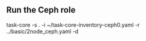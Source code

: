 ## Run the Ceph role

task-core -s . -i ~/task-core-inventory-ceph0.yaml -r ../basic/2node_ceph.yaml -d
